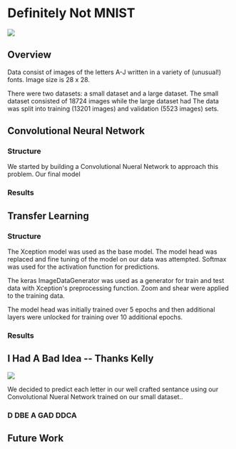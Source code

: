 # Definitely Not MNIST

<img src="https://github.com/tdurnford/DefinitelyNotMNIST/blob/case-study/graphics/sample_letters.png"></img>

## Overview
Data consist of images of the letters A-J written in a variety of (unusual!) fonts. Image size is 28 x 28.

There were two datasets: a small dataset and a large dataset. The small dataset consisted of 18724 images while the large dataset had 
The data was split into training (13201 images) and validation (5523 images) sets.

## Convolutional Neural Network

### Structure
We started by building a Convolutional Nueral Network to approach this problem. Our final model 
### Results

## Transfer Learning

### Structure
The Xception model was used as the base model. The model head was replaced and fine tuning of the model on our data was attempted. Softmax was used for the activation function for predictions. 

The keras ImageDataGenerator was used as a generator for train and test data with Xception's preprocessing function. 
Zoom and shear were applied to the training data.

The model head was initially trained over 5 epochs and then additional layers were unlocked for training over 10 additional epochs.

### Results

## I Had A Bad Idea -- Thanks Kelly

<img src="https://github.com/tdurnford/DefinitelyNotMNIST/blob/case-study/graphics/I had a bad idea.png"></img>

We decided to predict each letter in our well crafted sentance using our Convolutional Nueral Network trained on our small dataset.. 

### D DBE A GAD DDCA

## Future Work
